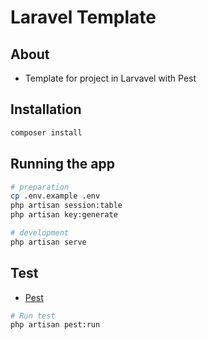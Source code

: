 # Laravel Template

## About 
 - Template for project in Larvavel with Pest

## Installation

```bash
composer install
```

## Running the app

```bash
# preparation
cp .env.example .env
php artisan session:table
php artisan key:generate
```

```bash
# development
php artisan serve
```

## Test
- [Pest](https://pestphp.com)
```bash
# Run test
php artisan pest:run
```
